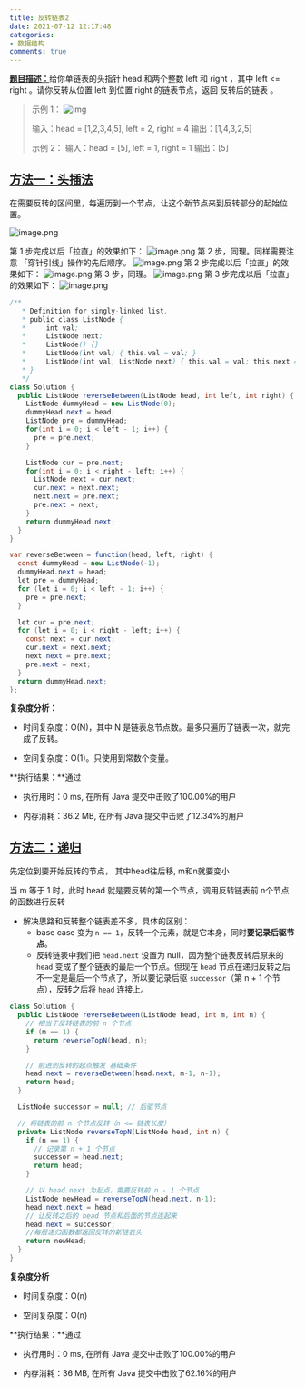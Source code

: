 ```yaml
---
title: 反转链表2
date: 2021-07-12 12:17:48
categories:
- 数据结构
comments: true
---
```


[**题目描述：**](https://leetcode-cn.com/problems/reverse-linked-list-ii/)给你单链表的头指针 head 和两个整数 left 和 right ，其中 left <= right 。请你反转从位置 left 到位置 right 的链表节点，返回 反转后的链表 。

<!-- more -->

> 示例 1：
> ![img](https://assets.leetcode.com/uploads/2021/02/19/rev2ex2.jpg)
>
> 输入：head = [1,2,3,4,5], left = 2, right = 4
> 输出：[1,4,3,2,5]
>
> 示例 2：
> 输入：head = [5], left = 1, right = 1
> 输出：[5]



## [方法一：头插法](https://leetcode-cn.com/problems/reverse-linked-list-ii/solution/fan-zhuan-lian-biao-ii-by-leetcode-solut-teyq/)

在需要反转的区间里，每遍历到一个节点，让这个新节点来到反转部分的起始位置。

![image.png](https://pic.leetcode-cn.com/1615105232-cvTINs-image.png)

第 1 步完成以后「拉直」的效果如下：
![image.png](https://pic.leetcode-cn.com/1615105340-UBnTBZ-image.png)
第 2 步，同理。同样需要注意 「穿针引线」操作的先后顺序。
![image.png](https://pic.leetcode-cn.com/1615105353-PsCmzb-image.png)
第 2 步完成以后「拉直」的效果如下：
![image.png](https://pic.leetcode-cn.com/1615105364-aDIFqy-image.png)
第 3 步，同理。
![image.png](https://pic.leetcode-cn.com/1615105376-jIyGwv-image.png)
第 3 步完成以后「拉直」的效果如下：
![image.png](https://pic.leetcode-cn.com/1615105395-EJQnMe-image.png)

```java
/**
   * Definition for singly-linked list.
   * public class ListNode {
   *     int val;
   *     ListNode next;
   *     ListNode() {}
   *     ListNode(int val) { this.val = val; }
   *     ListNode(int val, ListNode next) { this.val = val; this.next = next; }
   * }
   */
class Solution {
  public ListNode reverseBetween(ListNode head, int left, int right) {
    ListNode dummyHead = new ListNode(0);
    dummyHead.next = head;
    ListNode pre = dummyHead;
    for(int i = 0; i < left - 1; i++) {
      pre = pre.next;
    }

    ListNode cur = pre.next;
    for(int i = 0; i < right - left; i++) {
      ListNode next = cur.next;
      cur.next = next.next;
      next.next = pre.next;
      pre.next = next;
    }
    return dummyHead.next;
  }
}

var reverseBetween = function(head, left, right) {
  const dummyHead = new ListNode(-1);
  dummyHead.next = head;
  let pre = dummyHead;
  for (let i = 0; i < left - 1; i++) {
    pre = pre.next;
  }

  let cur = pre.next;
  for (let i = 0; i < right - left; i++) {
    const next = cur.next;
    cur.next = next.next;
    next.next = pre.next;
    pre.next = next;
  }
  return dummyHead.next;
};
```

**复杂度分析：**

- 时间复杂度：O(N)，其中 N 是链表总节点数。最多只遍历了链表一次，就完成了反转。

- 空间复杂度：O(1)。只使用到常数个变量。

**执行结果：**通过

- 执行用时：0 ms, 在所有 Java 提交中击败了100.00%的用户

- 内存消耗：36.2 MB, 在所有 Java 提交中击败了12.34%的用户



## [方法二：递归](https://zhuanlan.zhihu.com/p/86745433)

先定位到要开始反转的节点， 其中head往后移, m和n就要变小

当 m 等于 1 时，此时 head 就是要反转的第一个节点，调用反转链表前 n个节点的函数进行反转

- 解决思路和反转整个链表差不多，具体的区别：
  - base case 变为 `n == 1`，反转一个元素，就是它本身，同时**要记录后驱节点**。
  - 反转链表中我们把 `head.next` 设置为 null，因为整个链表反转后原来的 `head` 变成了整个链表的最后一个节点。但现在 `head` 节点在递归反转之后不一定是最后一个节点了，所以要记录后驱 `successor`（第 n + 1 个节点），反转之后将 `head` 连接上。

```java
class Solution {
  public ListNode reverseBetween(ListNode head, int m, int n) {
    // 相当于反转链表的前 n 个节点
    if (m == 1) {
      return reverseTopN(head, n);
    }

    // 前进到反转的起点触发 基础条件
    head.next = reverseBetween(head.next, m-1, n-1);
    return head;
  }

  ListNode successor = null; // 后驱节点

  // 将链表的前 n 个节点反转（n <= 链表长度）
  private ListNode reverseTopN(ListNode head, int n) {
    if (n == 1) {
      // 记录第 n + 1 个节点
      successor = head.next;
      return head;
    }

    // 以 head.next 为起点，需要反转前 n - 1 个节点
    ListNode newHead = reverseTopN(head.next, n-1);
    head.next.next = head;
    // 让反转之后的 head 节点和后面的节点连起来
    head.next = successor;
    //每层递归函数都返回反转的新链表头
    return newHead;
  }
}
```

**复杂度分析**

- 时间复杂度：O(n)

- 空间复杂度：O(n)

**执行结果：**通过

- 执行用时：0 ms, 在所有 Java 提交中击败了100.00%的用户

- 内存消耗：36 MB, 在所有 Java 提交中击败了62.16%的用户



